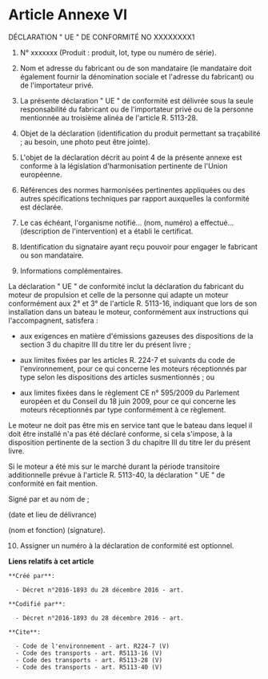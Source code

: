 # Article Annexe VI

DÉCLARATION " UE " DE CONFORMITÉ NO XXXXXXXX1 

1. N° xxxxxxx (Produit : produit, lot, type ou numéro de série). 

2. Nom et adresse du fabricant ou de son mandataire (le mandataire doit également fournir la dénomination sociale et
l'adresse du fabricant) ou de l'importateur privé. 

3. La présente déclaration " UE " de conformité est délivrée sous la seule responsabilité du fabricant ou de l'importateur
privé ou de la personne mentionnée au troisième alinéa de l'article R. 5113-28.

4. Objet de la déclaration (identification du produit permettant sa traçabilité ; au besoin, une photo peut être jointe). 

5. L'objet de la déclaration décrit au point 4 de la présente annexe est conforme à la législation d'harmonisation pertinente
de l'Union européenne. 

6. Références des normes harmonisées pertinentes appliquées ou des autres spécifications techniques par rapport auxquelles la
conformité est déclarée. 

7. Le cas échéant, l'organisme notifié... (nom, numéro) a effectué... (description de l'intervention) et a établi le
certificat. 

8. Identification du signataire ayant reçu pouvoir pour engager le fabricant ou son mandataire. 

9. Informations complémentaires. 

La déclaration " UE " de conformité inclut la déclaration du fabricant du moteur de propulsion et celle de la personne qui
adapte un moteur conformément aux 2° et 3° de l'article R. 5113-16, indiquant que lors de son installation dans un bateau le
moteur, conformément aux instructions qui l'accompagnent, satisfera :

- aux exigences en matière d'émissions gazeuses des dispositions de la section 3 du chapitre III du titre Ier du présent
livre ;

- aux limites fixées par les articles R. 224-7 et suivants du code de l'environnement, pour ce qui concerne les moteurs
réceptionnés par type selon les dispositions des articles susmentionnés ; ou

- aux limites fixées dans le règlement CE n° 595/2009 du Parlement européen et du Conseil du 18 juin 2009, pour ce qui
concerne les moteurs réceptionnés par type conformément à ce règlement. 

Le moteur ne doit pas être mis en service tant que le bateau dans lequel il doit être installé n'a pas été déclaré conforme,
si cela s'impose, à la disposition pertinente de la section 3 du chapitre III du titre Ier du présent livre. 

Si le moteur a été mis sur le marché durant la période transitoire additionnelle prévue à l'article R. 5113-40, la
déclaration " UE " de conformité en fait mention. 

Signé par et au nom de ; 

(date et lieu de délivrance) 

(nom et fonction) (signature). 

10. Assigner un numéro à la déclaration de conformité est optionnel.

**Liens relatifs à cet article**

	**Créé par**:

	  - Décret n°2016-1893 du 28 décembre 2016 - art.

	**Codifié par**:

	  - Décret n°2016-1893 du 28 décembre 2016 - art.

	**Cite**:

	  - Code de l'environnement - art. R224-7 (V)
	  - Code des transports - art. R5113-16 (V)
	  - Code des transports - art. R5113-28 (V)
	  - Code des transports - art. R5113-40 (V)
